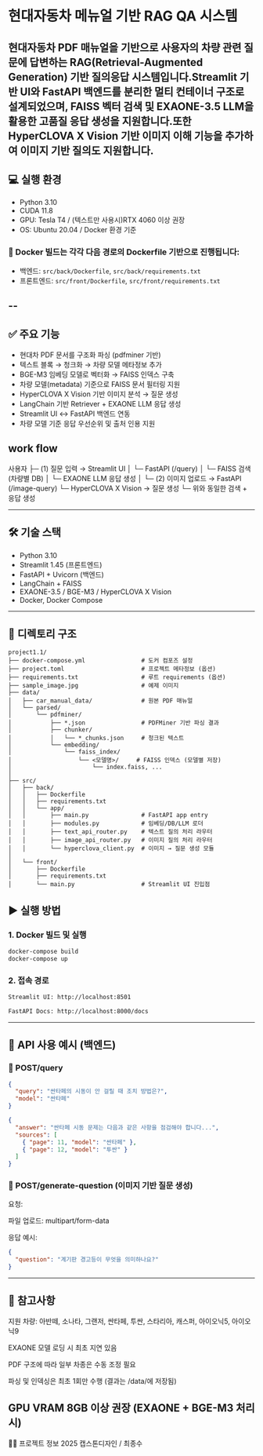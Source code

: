 # 현대자동차 메뉴얼 기반 RAG QA 시스템

현대자동차 PDF 매뉴얼을 기반으로 사용자의 차량 관련 질문에 답변하는 RAG(Retrieval-Augmented Generation) 기반 질의응답 시스템입니다.Streamlit 기반 UI와 FastAPI 백엔드를 분리한 멀티 컨테이너 구조로 설계되었으며, FAISS 벡터 검색 및 EXAONE-3.5 LLM을 활용한 고품질 응답 생성을 지원합니다.또한 HyperCLOVA X Vision 기반 이미지 이해 기능을 추가하여 이미지 기반 질의도 지원합니다.
---

## 💻 실행 환경
- Python 3.10
- CUDA 11.8
- GPU: Tesla T4 / (텍스트만 사용시)RTX 4060 이상 권장
- OS: Ubuntu 20.04 / Docker 환경 기준

### 🐳 Docker 빌드는 각각 다음 경로의 Dockerfile 기반으로 진행됩니다:

- 백엔드: `src/back/Dockerfile`, `src/back/requirements.txt`
- 프론트엔드: `src/front/Dockerfile`, `src/front/requirements.txt`

--
---

## ✅ 주요 기능

- 현대차 PDF 문서를 구조화 파싱 (pdfminer 기반)
- 텍스트 블록 → 청크화 → 차량 모델 메타정보 추가
- BGE-M3 임베딩 모델로 벡터화 → FAISS 인덱스 구축
- 차량 모델(metadata) 기준으로 FAISS 문서 필터링 지원
- HyperCLOVA X Vision 기반 이미지 분석 → 질문 생성
- LangChain 기반 Retriever + EXAONE LLM 응답 생성
- Streamlit UI ↔ FastAPI 백엔드 연동
- 차량 모델 기준 응답 우선순위 및 출처 인용 지원

## work flow
사용자
├─ (1) 질문 입력 → Streamlit UI
│               └─ FastAPI (/query)
│                   └─ FAISS 검색 (차량별 DB)
│                       └─ EXAONE LLM 응답 생성
│
└─ (2) 이미지 업로드 → FastAPI (/image-query)
    └─ HyperCLOVA X Vision → 질문 생성
        └─ 위와 동일한 검색 + 응답 생성



---

## 🛠️ 기술 스택

- Python 3.10
- Streamlit 1.45 (프론트엔드)
- FastAPI + Uvicorn (백엔드)
- LangChain + FAISS
- EXAONE-3.5 / BGE-M3 / HyperCLOVA X Vision
- Docker, Docker Compose

---

## 📁 디렉토리 구조
```
project1.1/
├── docker-compose.yml                # 도커 컴포즈 설정
├── project.toml                      # 프로젝트 메타정보 (옵션)
├── requirements.txt                  # 루트 requirements (옵션)
├── sample_image.jpg                  # 예제 이미지
├── data/
│   ├── car_manual_data/              # 원본 PDF 매뉴얼
│   └── parsed/
│       └── pdfminer/
│           ├── *.json                # PDFMiner 기반 파싱 결과
│           ├── chunker/
│           │   └── *_chunks.json     # 청크된 텍스트
│           └── embedding/
│               └── faiss_index/
│                   └── <모델명>/     # FAISS 인덱스 (모델별 저장)
│                       └── index.faiss, ...
│
├── src/
│   ├── back/
│   │   ├── Dockerfile
│   │   ├── requirements.txt
│   │   └── app/
│   │       ├── main.py               # FastAPI app entry
│   │       ├── modules.py            # 임베딩/DB/LLM 로더
│   │       ├── text_api_router.py    # 텍스트 질의 처리 라우터
│   │       ├── image_api_router.py   # 이미지 질의 처리 라우터
│   │       └── hyperclova_client.py  # 이미지 → 질문 생성 모듈
│
│   └── front/
│       ├── Dockerfile
│       ├── requirements.txt
│       └── main.py                   # Streamlit UI 진입점

```

## ▶ 실행 방법

### 1. Docker 빌드 및 실행

```bash
docker-compose build
docker-compose up
```

### 2. 접속 경로
```bash
Streamlit UI: http://localhost:8501

FastAPI Docs: http://localhost:8000/docs
```
---

## 🧪 API 사용 예시 (백엔드)

### 🔹 POST/query
```json
{
  "query": "싼타페의 시동이 안 걸릴 때 조치 방법은?",
  "model": "싼타페"
}
```

```json
{
  "answer": "싼타페 시동 문제는 다음과 같은 사항을 점검해야 합니다...",
  "sources": [
    { "page": 11, "model": "싼타페" },
    { "page": 12, "model": "투싼" }
  ]
}
```
### 🔹 POST/generate-question (이미지 기반 질문 생성)

요청:

파일 업로드: multipart/form-data

응답 예시:
```json
{
  "question": "계기판 경고등이 무엇을 의미하나요?"
}
```
---
## 📌 참고사항
지원 차량: 아반떼, 소나타, 그랜저, 싼타페, 투싼, 스타리아, 캐스퍼, 아이오닉5, 아이오닉9


EXAONE 모델 로딩 시 최초 지연 있음

PDF 구조에 따라 일부 차종은 수동 조정 필요

파싱 및 인덱싱은 최초 1회만 수행 (결과는 /data/에 저장됨)

GPU VRAM 8GB 이상 권장 (EXAONE + BGE-M3 처리 시)
---
👨‍💻 프로젝트 정보
2025 캡스톤디자인 / 최종수